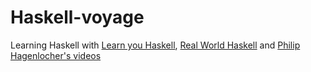 # Haskell-voyage

Learning Haskell with [Learn you Haskell](https://learnyouahaskell.com/), [Real World Haskell](https://book.realworldhaskell.org/) and [Philip Hagenlocher's videos](https://www.youtube.com/watch?v=cuHD2qTXxL4&list=PLe7Ei6viL6jGp1Rfu0dil1JH1SHk9bgDV&index=28)
